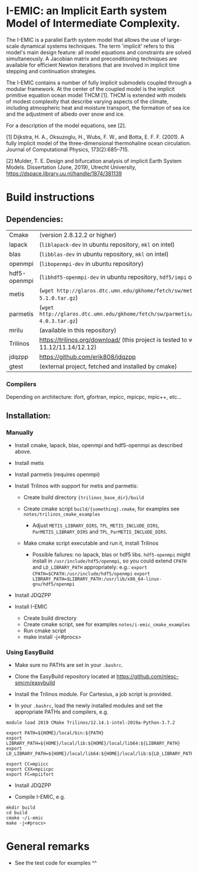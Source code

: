 # I-EMIC: an Implicit Earth system Model of Intermediate Complexity.
The I-EMIC is a parallel Earth system model that allows the use of large-scale dynamical systems techniques. The term  'implicit' refers to this model's main design feature: all model equations and constraints are solved simultaneously. A Jacobian matrix and preconditioning techniques are available for efficient Newton iterations that are involved in implicit time stepping and continuation strategies.

The I-EMIC contains a number of fully implicit submodels coupled through a modular framework. At the center of the coupled model is the implicit primitive equation ocean model THCM [1]. THCM is extended with models of modest complexity that describe varying aspects of the climate, including atmospheric heat and moisture transport, the formation of sea ice and the adjustment of albedo over snow and ice.

For a description of the model equations, see [2].

[1] Dijkstra, H. A., Oksuzoglu, H., Wubs, F. W., and Botta, E. F. F. (2001). A fully implicit model of the three-dimensional thermohaline ocean circulation. Journal of Computational Physics, 173(2):685–715.

[2] Mulder, T. E. Design and bifurcation analysis of implicit Earth System Models. Dissertation (June, 2019),
Utrecht University, https://dspace.library.uu.nl/handle/1874/381139

# Build instructions

## Dependencies:

|                |                                                                                            |
| -------------- | ------------------------------------------------------------------------------------------ |
| Cmake          | (version 2.8.12.2 or higher)                                                               |
| lapack         | (`liblapack-dev` in ubuntu repository, `mkl` on intel)                                     |
| blas           | (`libblas-dev` in ubuntu repository, `mkl` on intel)                                       |
| openmpi        | (`libopenmpi-dev` in ubuntu repository)                                                    |
| hdf5-openmpi   | (`libhdf5-openmpi-dev` in ubuntu repository, `hdf5/impi` on intel)                         |
| metis          | (`wget http://glaros.dtc.umn.edu/gkhome/fetch/sw/metis/metis-5.1.0.tar.gz`)                |
| parmetis       | (`wget http://glaros.dtc.umn.edu/gkhome/fetch/sw/parmetis/parmetis-4.0.3.tar.gz`)          |
| mrilu          | (available in this repository)                                                             |
| Trilinos       | <https://trilinos.org/download/>  (this project is tested to work with 11.12/11.14/12.12)  |
| jdqzpp         | <https://github.com/erik808/jdqzpp>                                                        |
| gtest          | (external project, fetched and installed by cmake)                                         |

### Compilers
Depending on architecture: ifort, gfortran, mpicc, mpicpc, mpic++, etc...

## Installation:

### Manually
  * Install cmake, lapack, blas, openmpi and hdf5-openmpi as described above.

  * Install metis

  * Install parmetis (requires openmpi)

  * Install Trilinos with support for metis and parmetis:
    * Create build directory `{trilinos_base_dir}/build`
    * Create cmake script `build/{something}.cmake`, for examples see `notes/trilinos_cmake_examples`
      * Adjust `METIS_LIBRARY_DIRS`, `TPL_METIS_INCLUDE_DIRS`, `ParMETIS_LIBRARY_DIRS` and `TPL_ParMETIS_INCLUDE_DIRS`.

    * Make cmake script executable and run it, install Trilinos
      * Possible failures: no lapack, blas or hdf5 libs. `hdf5-openmpi` might install in `/usr/include/hdf5/openmpi`, so you could extend `CPATH` and `LD_LIBRARY_PATH` appropriately: e.g.: `export CPATH=$CPATH:/usr/include/hdf5/openmpi` `export LIBRARY_PATH=$LIBRARY_PATH:/usr/lib/x86_64-linux-gnu/hdf5/openmpi`

  * Install JDQZPP

  * Install I-EMIC
    * Create build directory
    * Create cmake script, see for examples `notes/i-emic_cmake_examples`
    * Run cmake script
    * make install -j<#procs>

### Using EasyBuild
  * Make sure no PATHs are set in your `.bashrc`.

  * Clone the EasyBuild repository located at <https://github.com/nlesc-smcm/easybuild>

  * Install the Trilinos module. For Cartesius, a job script is provided.

  * In your `.bashrc`, load the newly installed modules and set the appropriate PATHs and compilers, e.g.
  ```
  module load 2019 CMake Trilinos/12.14.1-intel-2019a-Python-3.7.2

  export PATH=${HOME}/local/bin:${PATH}
  export LIBRARY_PATH=${HOME}/local/lib:${HOME}/local/lib64:${LIBRARY_PATH}
  export LD_LIBRARY_PATH=${HOME}/local/lib64:${HOME}/local/lib:${LD_LIBRARY_PATH}:$EBROOTIMKL/mkl/lib/intel64

  export CC=mpiicc
  export CXX=mpiicpc
  export FC=mpiifort
  ```

  * Install JDQZPP

  * Compile I-EMIC, e.g.
  ```
  mkdir build
  cd build
  cmake ~/i-emic
  make -j<#procs>
  ```

# General remarks
- See the test code for examples ^^
